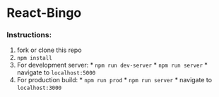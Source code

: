 # React-Bingo

### Instructions:
  1. fork or clone this repo
  2. ```npm install```
  3. For development server: 
    * ```npm run dev-server```
    * ```npm run server```
    * navigate to ```localhost:5000```
  4. For production build:
    * ```npm run prod``` 
    * ```npm run server```
    * navigate to ```localhost:3000```

